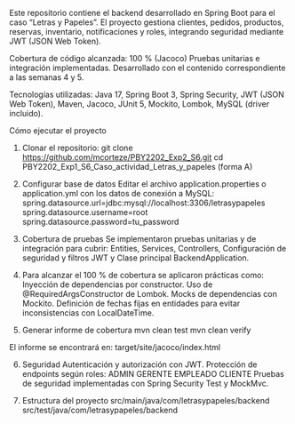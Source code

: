 Este repositorio contiene el backend desarrollado en Spring Boot para el caso “Letras y Papeles”. El proyecto gestiona clientes, pedidos, productos, reservas, inventario, notificaciones y roles, integrando seguridad mediante JWT (JSON Web Token).

Cobertura de código alcanzada: 100 % (Jacoco)
Pruebas unitarias e integración implementadas.
Desarrollado con el contenido correspondiente a las semanas 4 y 5.

Tecnologías utilizadas: Java 17, Spring Boot 3, Spring Security, JWT (JSON Web Token), Maven, Jacoco, JUnit 5, Mockito, Lombok, MySQL (driver incluido).

Cómo ejecutar el proyecto
1. Clonar el repositorio:
git clone https://github.com/mcorteze/PBY2202_Exp2_S6.git
cd PBY2202_Exp1_S6_Caso_actividad_Letras_y_papeles (forma A)

2. Configurar base de datos
Editar el archivo application.properties o application.yml con los datos de conexión a MySQL:
spring.datasource.url=jdbc:mysql://localhost:3306/letrasypapeles
spring.datasource.username=root
spring.datasource.password=tu_password

3. Cobertura de pruebas
Se implementaron pruebas unitarias y de integración para cubrir: Entities, Services, Controllers, Configuración de seguridad y filtros JWT y Clase principal BackendApplication.

4. Para alcanzar el 100 % de cobertura se aplicaron prácticas como:
Inyección de dependencias por constructor.
Uso de @RequiredArgsConstructor de Lombok.
Mocks de dependencias con Mockito.
Definición de fechas fijas en entidades para evitar inconsistencias con LocalDateTime.

5. Generar informe de cobertura
mvn clean test
mvn clean verify

El informe se encontrará en:
target/site/jacoco/index.html

6. Seguridad
Autenticación y autorización con JWT.
Protección de endpoints según roles:
ADMIN
GERENTE
EMPLEADO
CLIENTE
Pruebas de seguridad implementadas con Spring Security Test y MockMvc.

7. Estructura del proyecto
src/main/java/com/letrasypapeles/backend
src/test/java/com/letrasypapeles/backend




